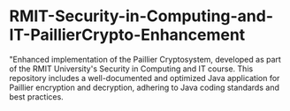 # RMIT-Security-in-Computing-and-IT-PaillierCrypto-Enhancement
"Enhanced implementation of the Paillier Cryptosystem, developed as part of the RMIT University's Security in Computing and IT course. This repository includes a well-documented and optimized Java application for Paillier encryption and decryption, adhering to Java coding standards and best practices.
